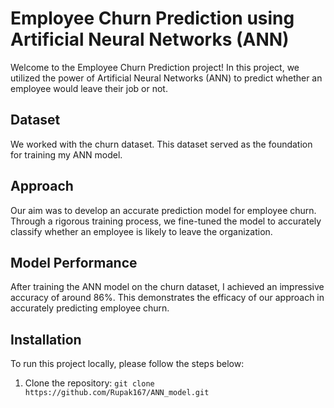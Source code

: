 # Employee Churn Prediction using Artificial Neural Networks (ANN)

Welcome to the Employee Churn Prediction project! In this project, we utilized the power of Artificial Neural Networks (ANN) to predict whether an employee would leave their job or not. 

## Dataset
We worked with the churn dataset. This dataset served as the foundation for training my ANN model.

## Approach
Our aim was to develop an accurate prediction model for employee churn. Through a rigorous training process, we fine-tuned the model to accurately classify whether an employee is likely to leave the organization.

## Model Performance
After training the ANN model on the churn dataset, I achieved an impressive accuracy of around 86%. This demonstrates the efficacy of our approach in accurately predicting employee churn.

## Installation
To run this project locally, please follow the steps below:

1. Clone the repository: `git clone https://github.com/Rupak167/ANN_model.git`


